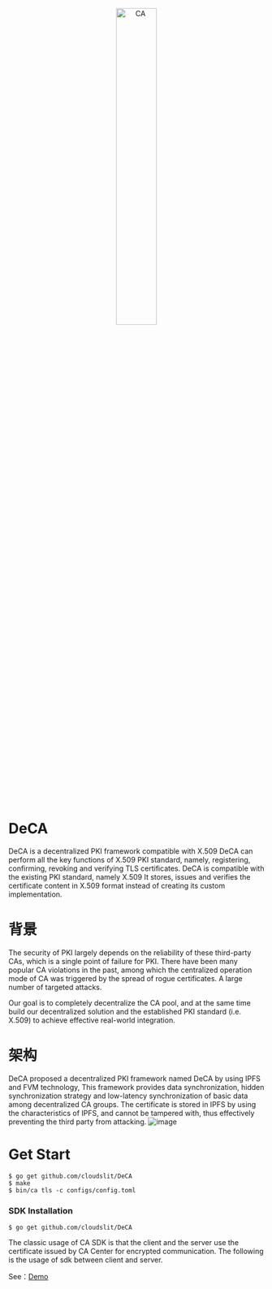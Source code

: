 <p align="center">
<img src="https://user-images.githubusercontent.com/52234994/165200623-c60e956b-5805-4088-bf58-f97ebd8ae8b4.png" 
    width="40%" border="0" alt="CA">
</p>

# DeCA
DeCA is a decentralized PKI framework compatible with X.509
DeCA can perform all the key functions of X.509 PKI standard, namely, registering, confirming, revoking and verifying TLS certificates.
DeCA is compatible with the existing PKI standard, namely X.509 It stores, issues and verifies the certificate content in X.509 format instead of creating its custom implementation.

# 背景
The security of PKI largely depends on the reliability of these third-party CAs, which is a single point of failure for PKI.
There have been many popular CA violations in the past, among which the centralized operation mode of CA was triggered by the spread of rogue certificates.
A large number of targeted attacks.

Our goal is to completely decentralize the CA pool, and at the same time build our decentralized solution and the established
PKI standard (i.e. X.509) to achieve effective real-world integration.

# 架构
DeCA proposed a decentralized PKI framework named DeCA by using IPFS and FVM technology,
This framework provides data synchronization, hidden synchronization strategy and low-latency synchronization of basic data among decentralized CA groups.
The certificate is stored in IPFS by using the characteristics of IPFS, and cannot be tampered with, thus effectively preventing the third party from attacking.
![image](https://user-images.githubusercontent.com/52234994/192089294-d5891f90-16ac-497d-9efe-a09eb38b0ced.png)

# Get Start
```
$ go get github.com/cloudslit/DeCA
$ make
$ bin/ca tls -c configs/config.toml
```

### SDK Installation
```
$ go get github.com/cloudslit/DeCA
```

The classic usage of CA SDK is that the client and the server use the certificate issued by CA Center for encrypted communication. The following is the usage of sdk between client and server.

See：[Demo](https://github.com/CloudSlit/casdk/tree/main/examples)

